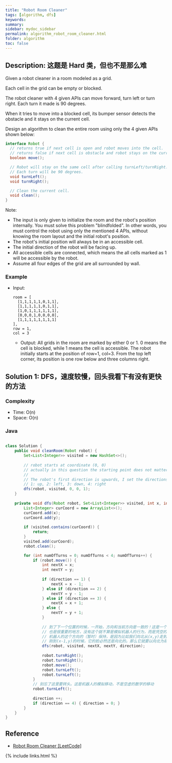 ```yaml
---
title: "Robot Room Cleaner"
tags: [algorithm, dfs]
keywords:
summary:
sidebar: mydoc_sidebar
permalink: algorithm_robot_room_cleaner.html
folder: algorithm
toc: false
---
```


## Description: 这题是 Hard 类，但也不是那么难
Given a robot cleaner in a room modeled as a grid.

Each cell in the grid can be empty or blocked.

The robot cleaner with 4 given APIs can move forward, turn left or turn right. Each turn it made is 90 degrees.

When it tries to move into a blocked cell, its bumper sensor detects the obstacle and it stays on the current cell.

Design an algorithm to clean the entire room using only the 4 given APIs shown below:
```java
interface Robot {
  // returns true if next cell is open and robot moves into the cell.
  // returns false if next cell is obstacle and robot stays on the current cell.
  boolean move();

  // Robot will stay on the same cell after calling turnLeft/turnRight.
  // Each turn will be 90 degrees.
  void turnLeft();
  void turnRight();

  // Clean the current cell.
  void clean();
}
```

Note:
* The input is only given to initialize the room and the robot's position internally. You must solve this problem "blindfolded". In other words, you must control the robot using only the mentioned 4 APIs, without knowing the room layout and the initial robot's position.
* The robot's initial position will always be in an accessible cell.
* The initial direction of the robot will be facing up.
* All accessible cells are connected, which means the all cells marked as 1 will be accessible by the robot.
* Assume all four edges of the grid are all surrounded by wall.

### Example
* Input: 
  ```
  room = [
    [1,1,1,1,1,0,1,1],
    [1,1,1,1,1,0,1,1],
    [1,0,1,1,1,1,1,1],
    [0,0,0,1,0,0,0,0],
    [1,1,1,1,1,1,1,1]
  ],
  row = 1,
  col = 3
  ```
  * Output: All grids in the room are marked by either 0 or 1. 0 means the cell is blocked, while 1 means the cell is accessible. The robot initially starts at the position of row=1, col=3. From the top left corner, its position is one row below and three columns right.

## Solution 1: DFS，速度较慢，回头我看下有没有更快的方法

### Complexity
* Time: O(n)
* Space: O(n)

### Java
```java

class Solution {
    public void cleanRoom(Robot robot) {
        Set<List<Integer>> visited = new HashSet<>();
        
        // robot starts at coordinate (0, 0)
        // actually in this question the starting point does not matter
        // 
        // The robot's first direction is upwards, I set the directions as:
        // 1: up, 2: left, 3: down, 4: right
        dfs(robot, visited, 0, 0, 1);
    }
    
    private void dfs(Robot robot, Set<List<Integer>> visited, int x, int y, int direction) {
        List<Integer> curCoord = new ArrayList<>();
        curCoord.add(x);
        curCoord.add(y);
        
        if (visited.contains(curCoord)) {
            return;
        }
        visited.add(curCoord);
        robot.clean();

        for (int numOfTurns = 0; numOfTurns < 4; numOfTurns++) {
            if (robot.move()) {
                int nextX = x;
                int nextY = y;
                
                if (direction == 1) {
                    nextX = x - 1;
                } else if (direction == 2) {
                    nextY = y - 1;
                } else if (direction == 3) {
                    nextX = x + 1;
                } else {
                    nextY = y + 1;
                }
                
                // 到了下一个位置的时候，一开始，方向和当前方向是一致的！这是一个不易想到的地方，
                // 也是很重要的地方，没有这个就不算是模拟机器人的行为，而是凭空的移动。
                // 机器人的这个方向的（暂时）保持，是因为比如我们向北从(x,y)走到(x-1,y)的时候，机器人
                // 刚到(x-1,y)的时候，它的脸必然还是向北的。那么它就要以向北为初始条件，转动四次，走四个方向。
                dfs(robot, visited, nextX, nextY, direction);
            
                robot.turnRight();
                robot.turnRight();
                robot.move();
                robot.turnLeft();
                robot.turnLeft();
            }
            // 别忘了这里要转头。这是机器人的模拟移动，不是空虚的数学的移动
            robot.turnLeft();
            
            direction ++;
            if (direction == 4) { direction = 0; }
        }
    }
}
```

## Reference
* [Robot Room Cleaner [LeetCode]](https://leetcode.com/problems/robot-room-cleaner/description/)

{% include links.html %}

